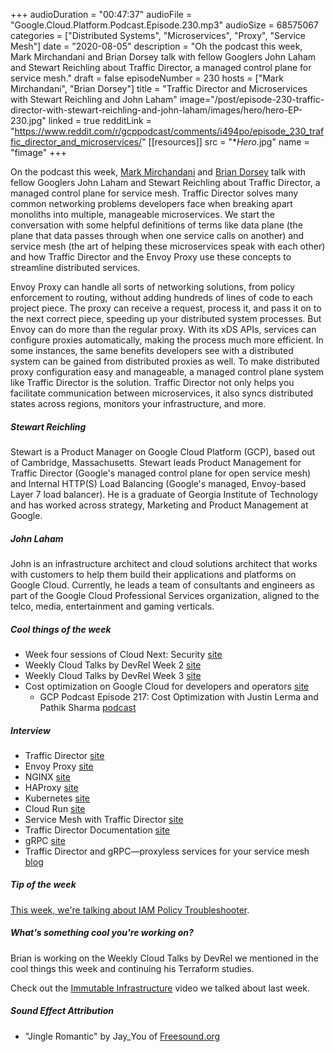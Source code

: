 +++
audioDuration = "00:47:37"
audioFile = "Google.Cloud.Platform.Podcast.Episode.230.mp3"
audioSize = 68575067
categories = ["Distributed Systems", "Microservices", "Proxy", "Service Mesh"]
date = "2020-08-05"
description = "Oh the podcast this week, Mark Mirchandani and Brian Dorsey talk with fellow Googlers John Laham and Stewart Reichling about Traffic Director, a managed control plane for service mesh."
draft = false
episodeNumber = 230
hosts = ["Mark Mirchandani", "Brian Dorsey"]
title = "Traffic Director and Microservices with Stewart Reichling and John Laham"
image="/post/episode-230-traffic-director-with-stewart-reichling-and-john-laham/images/hero/hero-EP-230.jpg"
linked = true
redditLink = "https://www.reddit.com/r/gcppodcast/comments/i494po/episode_230_traffic_director_and_microservices/"
[[resources]]
  src = "**Hero*.jpg"
  name = "fimage"
+++

On the podcast this week, [Mark Mirchandani](https://twitter.com/markmirch) and [Brian Dorsey](https://twitter.com/briandorsey) talk with fellow Googlers John Laham and Stewart Reichling about Traffic Director, a managed control plane for service mesh. Traffic Director solves many common networking problems developers face when breaking apart monoliths into multiple, manageable microservices. We start the conversation with some helpful definitions of terms like data plane (the plane that data passes through when one service calls on another) and service mesh (the art of helping these microservices speak with each other) and how Traffic Director and the Envoy Proxy use these concepts to streamline distributed services.

Envoy Proxy can handle all sorts of networking solutions, from policy enforcement to routing, without adding hundreds of lines of code to each project piece. The proxy can receive a request, process it, and pass it on to the next correct piece, speeding up your distributed system processes. But Envoy can do more than the regular proxy. With its xDS APIs, services can configure proxies automatically, making the process much more efficient. In some instances, the same benefits developers see with a distributed system can be gained from distributed proxies as well. To make distributed proxy configuration easy and manageable, a managed control plane system like Traffic Director is the solution. Traffic Director not only helps you facilitate communication between microservices, it also syncs distributed states across regions, monitors your infrastructure, and more. 

##### Stewart Reichling

Stewart is a Product Manager on Google Cloud Platform (GCP), based out of Cambridge, Massachusetts. Stewart leads Product Management for Traffic Director (Google's managed control plane for open service mesh) and Internal HTTP(S) Load Balancing (Google's managed, Envoy-based Layer 7 load balancer). He is a graduate of Georgia Institute of Technology and has worked across strategy, Marketing and Product Management at Google.

##### John Laham

John is an infrastructure architect and cloud solutions architect that works with customers to help them build their applications and platforms on Google Cloud. Currently, he leads a team of consultants and engineers as part of the Google Cloud Professional Services organization, aligned to the telco, media, entertainment and gaming verticals.

##### Cool things of the week

* Week four sessions of Cloud Next: Security [site](https://cloud.withgoogle.com/next/sf/sessions#security)
* Weekly Cloud Talks by DevRel Week 2 [site](https://cloudonair.withgoogle.com/events/talks-by-devrel)
* Weekly Cloud Talks by DevRel Week 3 [site](https://cloudonair.withgoogle.com/events/talks-by-devrel?talk=infrastructure-weekly-recap&utm_source=google&utm_medium=blog&utm_content=next-devrel-wk3-recap)
* Cost optimization on Google Cloud for developers and operators [site](https://cloud.google.com/solutions/cost-efficiency-on-google-cloud)
     * GCP Podcast Episode 217: Cost Optimization with Justin Lerma and Pathik Sharma [podcast](https://www.gcppodcast.com/post/episode-217-cost-optimization-with-justin-lerma-and-pathik-sharma/)

##### Interview

* Traffic Director [site](https://cloud.google.com/traffic-director)
* Envoy Proxy [site](https://www.envoyproxy.io)
* NGINX [site](https://www.nginx.com)
* HAProxy [site](https://www.haproxy.com)
* Kubernetes [site](https://kubernetes.io)
* Cloud Run [site](https://cloud.google.com/run)
* Service Mesh with Traffic Director [site](https://cloud.withgoogle.com/next/sf/sessions?session=NET206&gate=true#infrastructure)
* Traffic Director Documentation [site](https://cloud.google.com/traffic-director/docs/traffic-director-concepts)
* gRPC [site](https://grpc.io)
* Traffic Director and gRPC—proxyless services for your service mesh [blog](https://cloud.google.com/blog/products/networking/traffic-director-supports-proxyless-grpc)

##### Tip of the week

[This week, we're talking about IAM Policy Troubleshooter](https://www.youtube.com/watch?v=CbU2NKX6Dxc).
     
##### What's something cool you're working on?

Brian is working on the Weekly Cloud Talks by DevRel we mentioned in the cool things this week and continuing his Terraform studies.

Check out the [Immutable Infrastructure](https://www.youtube.com/watch?v=78pkMNXDAjk) video we talked about last week.

##### Sound Effect Attribution

* "Jingle Romantic" by Jay_You of [Freesound.org](https://Freesound.org)


